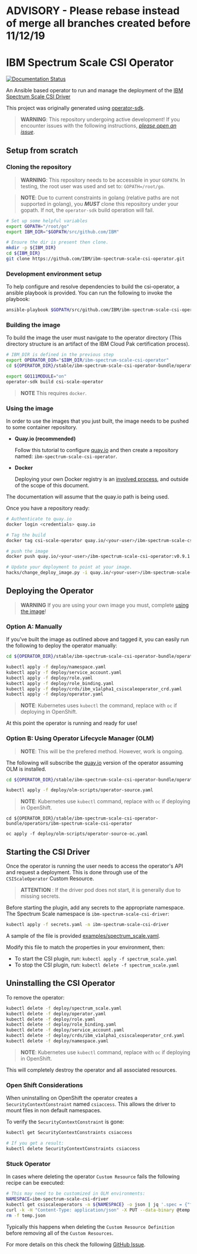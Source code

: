 # ADVISORY - Please rebase instead of merge all branches created before 11/12/19

# IBM Spectrum Scale CSI Operator

[![Documentation Status](https://readthedocs.org/projects/ibm-spectrum-scale-csi-operator/badge/?version=latest)](https://ibm-spectrum-scale-csi-operator.readthedocs.io/en/latest/?badge=latest)

An Ansible based operator to run and manage the deployment of the 
[IBM Spectrum Scale CSI Driver](https://github.com/IBM/ibm-spectrum-scale-csi-driver)

This project was originally generated using [operator-sdk](https://github.com/operator-framework/operator-sdk).

> **WARNING**: This repository undergoing active development! If you encounter issues with the following instructions, [_please open an issue_](https://github.com/IBM/ibm-spectrum-scale-csi-operator/issues).

## Setup from scratch

### Cloning the repository

> **WARNING**: This repository needs to be accessible in your `GOPATH`. In testing, the root user was used and set to: `GOPATH=/root/go`.

> **NOTE**: Due to current constraints in golang (relative paths are not supported in golang), you **_MUST_** clone this repository under your gopath. If not, the `operator-sdk` build operation will fail.

``` bash
# Set up some helpful variables
export GOPATH="/root/go"
export IBM_DIR="$GOPATH/src/github.com/IBM"

# Ensure the dir is present then clone.
mkdir -p ${IBM_DIR}
cd ${IBM_DIR}
git clone https://github.com/IBM/ibm-spectrum-scale-csi-operator.git
```

### Development environment setup

To help configure and resolve dependencies to build the csi-operator, a ansible playbook is provided.  You can run the following to invoke the playbook:

``` bash
ansible-playbook $GOPATH/src/github.com/IBM/ibm-spectrum-scale-csi-operator/ansible/dev-env-playbook.yaml
```

### Building the image

To build the image the user must navigate to the operator directory (This directory structure is an artifact of the IBM Cloud Pak certification process). 

``` bash
# IBM_DIR is defined in the previous step
export OPERATOR_DIR="$IBM_DIR/ibm-spectrum-scale-csi-operator"
cd ${OPERATOR_DIR}/stable/ibm-spectrum-scale-csi-operator-bundle/operators/ibm-spectrum-scale-csi-operator

export GO111MODULE="on"
operator-sdk build csi-scale-operator
```

>**NOTE** This requires `docker`.

### Using the image

In order to use the images that you just built, the image needs to be pushed to some container repository.

* **Quay.io (recommended)**

  Follow this tutorial to configure [quay.io](https://quay.io/tutorial/) and then create a repository named: `ibm-spectrum-scale-csi-operator`.

* **Docker** 

  Deploying your own Docker registry is an [involved process](https://docs.docker.com/registry/deploying/), and outside of the scope of this document. 

The documentation will assume that the quay.io path is being used. 

Once you have a repository ready:

``` bash
# Authenticate to quay.io
docker login <credentials> quay.io

# Tag the build 
docker tag csi-scale-operator quay.io/<your-user>/ibm-spectrum-scale-csi-operator:v0.9.1

# push the image
docker push quay.io/<your-user>/ibm-spectrum-scale-csi-operator:v0.9.1

# Update your deployment to point at your image.
hacks/change_deploy_image.py -i quay.io/<your-user>/ibm-spectrum-scale-csi-operator:v0.9.1
```

## Deploying the Operator

> **WARNING** If you are using your own image you must, complete [using the image](#using-the-image)!

### Option A: Manually

If you've built the image as outlined above and tagged it, you can easily run the following to deploy the operator manually:

``` bash
cd ${OPERATOR_DIR}/stable/ibm-spectrum-scale-csi-operator-bundle/operators/ibm-spectrum-scale-csi-operator

kubectl apply -f deploy/namespace.yaml
kubectl apply -f deploy/service_account.yaml
kubectl apply -f deploy/role.yaml
kubectl apply -f deploy/role_binding.yaml
kubectl apply -f deploy/crds/ibm_v1alpha1_csiscaleoperator_crd.yaml
kubectl apply -f deploy/operator.yaml
```

> **NOTE**: Kubernetes uses `kubectl` the command, replace with `oc` if deploying in OpenShift.

At this point the operator is running and ready for use!

### Option B: Using Operator Lifecycle Manager (OLM)

> **NOTE**: This will be the prefered method.  However, work is ongoing.

The following will subscribe the [quay.io](quay.io) version of the operator assuming OLM is installed.

``` bash
cd ${OPERATOR_DIR}/stable/ibm-spectrum-scale-csi-operator-bundle/operators/ibm-spectrum-scale-csi-operator

kubectl apply -f deploy/olm-scripts/operator-source.yaml
```
> **NOTE**: Kubernetes use `kubectl` command, replace with `oc` if deploying in OpenShift.
```
cd ${OPERATOR_DIR}/stable/ibm-spectrum-scale-csi-operator-bundle/operators/ibm-spectrum-scale-csi-operator

oc apply -f deploy/olm-scripts/operator-source-oc.yaml
```


## Starting the CSI Driver

Once the operator is running the user needs to access the operator's API and request a deployment. This is done through use of the `CSIScaleOperator` Custom Resource. 

> **ATTENTION** : If the driver pod does not start, it is generally due to missing secrets. 

Before starting the plugin, add any secrets to the appropriate namespace.  The Spectrum Scale namespace is `ibm-spectrum-scale-csi-driver`:

``` bash
kubectl apply -f secrets.yaml -n ibm-spectrum-scale-csi-driver
```

A sample of the file is provided [examples/spectrum_scale.yaml](stable/ibm-spectrum-scale-csi-operator-bundle/operators/ibm-spectrum-scale-csi-operator/example/spectrum_scale.yaml). 

Modify this file to match the properties in your environment, then:

  * To start the CSI plugin, run: `kubectl apply -f spectrum_scale.yaml` 
  * To stop the CSI plugin, run: `kubectl delete -f spectrum_scale.yaml` 

## Uninstalling the CSI Operator

To remove the operator:

``` bash
kubectl delete -f deploy/spectrum_scale.yaml
kubectl delete -f deploy/operator.yaml
kubectl delete -f deploy/role.yaml
kubectl delete -f deploy/role_binding.yaml
kubectl delete -f deploy/service_account.yaml
kubectl delete -f deploy/crds/ibm_v1alpha1_csiscaleoperator_crd.yaml
kubectl delete -f deploy/namespace.yaml
```

> **NOTE**: Kubernetes use `kubectl` command, replace with `oc` if deploying in OpenShift.

This will completely destroy the operator and all associated resources.

### Open Shift Considerations

When uninstalling on OpenShift the operator creates a `SecurityContextConstraint`  named `csiaccess`.
This allows the driver to mount files in non default namespaces. 

To verify the `SecurityContextConstraint` is gone:

``` bash
kubectl get SecurityContextConstraints csiaccess

# If you get a result:
kubectl delete SecurityContextConstraints csiaccess
```

### Stuck Operator
In cases where deleting the operator `Custom Resource` fails the following recipe can be executed:

``` bash
# This may need to be customized in OLM environments:
NAMESPACE=ibm-spectrum-scale-csi-driver
kubectl get csiscaleoperators -n ${NAMESPACE} -o json | jq '.spec = {"finalizers":[]}' >temp.json
curl -k -H "Content-Type: application/json" -X PUT --data-binary @temp.json 127.0.0.1:8001/api/v1/namespaces/$NAMESPACE/finalize
rm -f temp.json
```

Typically this happens when deleting the `Custom Resource Definition` before removing all of the `Custom Resources`.

For more details on this check the following [GitHub Issue](https://github.com/operator-framework/operator-sdk/issues/2094).


